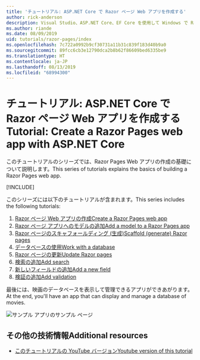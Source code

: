```yaml
---
title: 'チュートリアル: ASP.NET Core で Razor ページ Web アプリを作成する'
author: rick-anderson
description: Visual Studio、ASP.NET Core、EF Core を使用して Windows で Razor ページ Web アプリを作成します。
ms.author: riande
ms.date: 08/09/2019
uid: tutorials/razor-pages/index
ms.openlocfilehash: 7c722a0992b9cf30731a11b31c839f183d40b9a0
ms.sourcegitcommit: 89fcc6cb3e12790dca2b8b62f86609bed6335be9
ms.translationtype: HT
ms.contentlocale: ja-JP
ms.lasthandoff: 08/13/2019
ms.locfileid: "68994300"
---
```

# <a name="tutorial-create-a-razor-pages-web-app-with-aspnet-core"></a><span data-ttu-id="bd515-103">チュートリアル: ASP.NET Core で Razor ページ Web アプリを作成する</span><span class="sxs-lookup"><span data-stu-id="bd515-103">Tutorial: Create a Razor Pages web app with ASP.NET Core</span></span>

<span data-ttu-id="bd515-104">このチュートリアルのシリーズでは、Razor Pages Web アプリの作成の基礎について説明します。</span><span class="sxs-lookup"><span data-stu-id="bd515-104">This series of tutorials explains the basics of building a Razor Pages web app.</span></span> 

[!INCLUDE[](~/includes/advancedRP.md)]

<span data-ttu-id="bd515-105">このシリーズには以下のチュートリアルが含まれます。</span><span class="sxs-lookup"><span data-stu-id="bd515-105">This series includes the following tutorials:</span></span>

1. [<span data-ttu-id="bd515-106">Razor ページ Web アプリの作成</span><span class="sxs-lookup"><span data-stu-id="bd515-106">Create a Razor Pages web app</span></span>](xref:tutorials/razor-pages/razor-pages-start)
1. [<span data-ttu-id="bd515-107">Razor ページ アプリへのモデルの追加</span><span class="sxs-lookup"><span data-stu-id="bd515-107">Add a model to a Razor Pages app</span></span>](xref:tutorials/razor-pages/model)
1. [<span data-ttu-id="bd515-108">Razor ページのスキャフォールディング (生成)</span><span class="sxs-lookup"><span data-stu-id="bd515-108">Scaffold (generate) Razor pages</span></span>](xref:tutorials/razor-pages/page)
1. [<span data-ttu-id="bd515-109">データベースの使用</span><span class="sxs-lookup"><span data-stu-id="bd515-109">Work with a database</span></span>](xref:tutorials/razor-pages/sql)
1. [<span data-ttu-id="bd515-110">Razor ページの更新</span><span class="sxs-lookup"><span data-stu-id="bd515-110">Update Razor pages</span></span>](xref:tutorials/razor-pages/da1)
1. [<span data-ttu-id="bd515-111">検索の追加</span><span class="sxs-lookup"><span data-stu-id="bd515-111">Add search</span></span>](xref:tutorials/razor-pages/search)
1. [<span data-ttu-id="bd515-112">新しいフィールドの追加</span><span class="sxs-lookup"><span data-stu-id="bd515-112">Add a new field</span></span>](xref:tutorials/razor-pages/new-field)
1. [<span data-ttu-id="bd515-113">検証の追加</span><span class="sxs-lookup"><span data-stu-id="bd515-113">Add validation</span></span>](xref:tutorials/razor-pages/validation)

<span data-ttu-id="bd515-114">最後には、映画のデータベースを表示して管理できるアプリができあがります。</span><span class="sxs-lookup"><span data-stu-id="bd515-114">At the end, you'll have an app that can display and manage a database of movies.</span></span>

![サンプル アプリのサンプル ページ](index/_static/sample-page.png)

## <a name="additional-resources"></a><span data-ttu-id="bd515-116">その他の技術情報</span><span class="sxs-lookup"><span data-stu-id="bd515-116">Additional resources</span></span>

* [<span data-ttu-id="bd515-117">このチュートリアルの YouTube バージョン</span><span class="sxs-lookup"><span data-stu-id="bd515-117">Youtube version of this tutorial</span></span>](https://www.youtube.com/watch?v=F0SP7Ry4flQ&feature=youtu.be)
